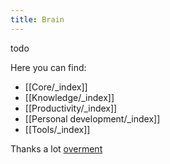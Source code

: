 ```yaml
---
title: Brain
---
```


todo

Here you can find:
- [[Core/_index]]
- [[Knowledge/_index]]
- [[Productivity/_index]]
- [[Personal development/_index]]
- [[Tools/_index]]

Thanks a lot [overment](https://brain.overment.com/)